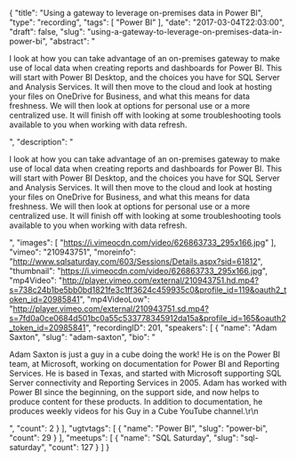 {
  "title": "Using a gateway to leverage on-premises data in Power BI",
  "type": "recording",
  "tags": [
    "Power BI"
  ],
  "date": "2017-03-04T22:03:00",
  "draft": false,
  "slug": "using-a-gateway-to-leverage-on-premises-data-in-power-bi",
  "abstract": "<p>I look at how you can take advantage of an on-premises gateway to make use of local data when creating reports and dashboards for Power BI. This will start with Power BI Desktop, and the choices you have for SQL Server and Analysis Services. It will then move to the cloud and look at hosting your files on OneDrive for Business, and what this means for data freshness. We will then look at options for personal use or a more centralized use. It will finish off with looking at some troubleshooting tools available to you when working with data refresh.</p>",
  "description": "<p>I look at how you can take advantage of an on-premises gateway to make use of local data when creating reports and dashboards for Power BI. This will start with Power BI Desktop, and the choices you have for SQL Server and Analysis Services. It will then move to the cloud and look at hosting your files on OneDrive for Business, and what this means for data freshness. We will then look at options for personal use or a more centralized use. It will finish off with looking at some troubleshooting tools available to you when working with data refresh.</p>",
  "images": [
    "https://i.vimeocdn.com/video/626863733_295x166.jpg"
  ],
  "vimeo": "210943751",
  "moreinfo": "http://www.sqlsaturday.com/603/Sessions/Details.aspx?sid=61812",
  "thumbnail": "https://i.vimeocdn.com/video/626863733_295x166.jpg",
  "mp4Video": "http://player.vimeo.com/external/210943751.hd.mp4?s=738c24b1be5bb0bd1821fe3c1ff3624c459935c0&profile_id=119&oauth2_token_id=20985841",
  "mp4VideoLow": "http://player.vimeo.com/external/210943751.sd.mp4?s=7fd0a0ce0684d501bc0a55c533778345912da15a&profile_id=165&oauth2_token_id=20985841",
  "recordingID": 201,
  "speakers": [
    {
      "name": "Adam Saxton",
      "slug": "adam-saxton",
      "bio": "<p>Adam Saxton is just a guy in a cube doing the work! He is on the Power BI team, at Microsoft, working on documentation for Power BI and Reporting Services. He is based in Texas, and started with Microsoft supporting SQL Server connectivity and Reporting Services in 2005. Adam has worked with Power BI since the beginning, on the support side, and now helps to produce content for these products. In addition to documentation, he produces weekly videos for his Guy in a Cube YouTube channel.\r\n</p>",
      "count": 2
    }
  ],
  "ugtvtags": [
    {
      "name": "Power BI",
      "slug": "power-bi",
      "count": 29
    }
  ],
  "meetups": [
    {
      "name": "SQL Saturday",
      "slug": "sql-saturday",
      "count": 127
    }
  ]
}